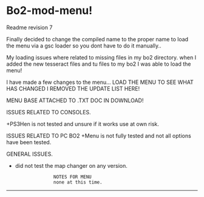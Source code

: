 # Bo2-mod-menu!

Readme revision 7

Finally decided to change the compiled name to the proper name to load the menu via a gsc loader so you dont have to do it manually..


My loading issues where related to missing files in my bo2 directory.
when I added the new tesseract files and tu files to my bo2 I was able to load the menu!

I have made a few changes to the menu...
LOAD THE MENU TO SEE WHAT HAS CHANGED I REMOVED THE UPDATE LIST HERE!

MENU BASE ATTACHED TO .TXT DOC IN DOWNLOAD!

ISSUES RELATED TO CONSOLES.

+PS3Hen is not tested and unsure if it works use at own risk.

ISSUES RELATED TO PC BO2
+Menu is not fully tested and not all options have been tested.

GENERAL ISSUES.
+ did not test the map changer on any version.





                    NOTES FOR MENU
                    none at this time.
-------------------------------------------------------------
